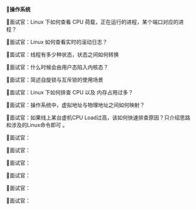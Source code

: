 👯**操作系统**

📝面试官：Linux 下如何查看 CPU 荷载，正在运行的进程，某个端口对应的进程？

📝面试官：Linux 如何查看实时的滚动日志？

📝面试官：线程有多少种状态，状态之间如何转换

📝面试官：什么时候会由用户态陷入内核态？

📝面试官：简述自旋锁与互斥锁的使用场景

📝面试官：Linux 下如何排查 CPU 以及 内存占用过多？

📝面试官：操作系统中，虚拟地址与物理地址之间如何映射？

📝面试官：如果线上某台虚机CPU Load过高，该如何快速排查原因？只介绍思路和涉及的Linux命令即可 。

📝面试官：

📝面试官：

📝面试官：

📝面试官：

📝面试官：

📝面试官：

